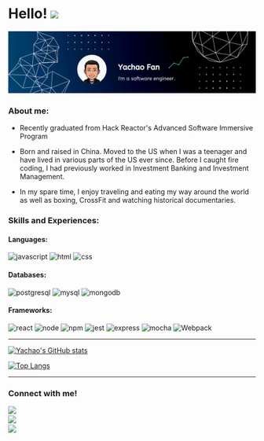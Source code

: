# Hello! <img src="https://raw.githubusercontent.com/MartinHeinz/MartinHeinz/master/wave.gif" width="30px">

![GitHub Banner](./Banner/Banner.png)

### **About me**:
* Recently graduated from Hack Reactor's Advanced Software Immersive Program
* Born and raised in China. Moved to the US when I was a teenager and have lived in various parts of the US ever since. Before I caught fire coding, I had previously worked in Investment Banking and Investment Management.

* In my spare time, I enjoy traveling and eating my way around the world as well as boxing, CrossFit and watching historical documentaries.

### **Skills and Experiences**:

#### Languages:
![javascript](https://img.shields.io/badge/JavaScript-323330?style=for-the-badge&logo=javascript&logoColor=F7DF1E)
![html](https://img.shields.io/badge/HTML5-E34F26?style=for-the-badge&logo=html5&logoColor=white)
![css](https://img.shields.io/badge/CSS3-1572B6?style=for-the-badge&logo=css3&logoColor=white)

#### Databases:
![postgresql](https://img.shields.io/badge/PostgreSQL-316192?style=for-the-badge&logo=postgresql&logoColor=white)
![mysql](https://img.shields.io/badge/MySQL-00000F?style=for-the-badge&logo=mysql&logoColor=white)
![mongodb](https://img.shields.io/badge/MongoDB-4EA94B?style=for-the-badge&logo=mongodb&logoColor=white)

#### Frameworks:
![react](https://img.shields.io/badge/React-20232A?style=for-the-badge&logo=react&logoColor=61DAFB)
![node](https://img.shields.io/badge/Node.js-339933?style=for-the-badge&logo=nodedotjs&logoColor=white)
![npm](https://img.shields.io/badge/npm-CB3837?style=for-the-badge&logo=npm&logoColor=white)
![jest](https://img.shields.io/badge/Jest-C21325?style=for-the-badge&logo=jest&logoColor=white)
![express](https://img.shields.io/badge/Express.js-000000?style=for-the-badge&logo=express&logoColor=white)
![mocha](https://img.shields.io/badge/Mocha-8D6748?style=for-the-badge&logo=Mocha&logoColor=white)
![Webpack](https://img.shields.io/badge/webpack-%238DD6F9.svg?style=for-the-badge&logo=webpack&logoColor=black)
___

[![Yachao's GitHub stats](https://github-readme-stats.vercel.app/api?username=ycfan23&count_private=true&show_icons=true&theme=dracula)](https://github.com/ycfan23/github-readme-stats)

[![Top Langs](https://github-readme-stats.vercel.app/api/top-langs/?username=ycfan23&layout=compact)](https://github.com/ycfan23/github-readme-stats)

___
### Connect with me!

<a href="https://twitter.com/yachaofan"><img src="https://img.shields.io/badge/Twitter-1DA1F2?style=for-the-badge&logo=twitter&logoColor=white"></a> <br>
<a href="https://www.linkedin.com/in/yachao-fan/"><img src="https://img.shields.io/badge/LinkedIn-0077B5?style=for-the-badge&logo=linkedin&logoColor=white"></a> <br>
<a href="mailto:m.ycfan23@gmail.com"><img src="https://img.shields.io/badge/Gmail-D14836?style=for-the-badge&logo=gmail&logoColor=white"></a>
